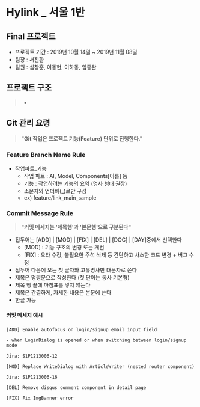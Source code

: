 # Hylink _ 서울 1반 
## Final 프로젝트

- 프로젝트 기간 : 2019년 10월 14일 ~ 2019년 11월 08일
- 팀장 : 서진환
- 팀원 : 심창훈, 이동현, 이하동, 임종완

## 프로젝트 구조

> - 

## Git 관리 요령

> <b>"Git 작업은 프로젝트 기능(Feature) 단위로 진행한다."</b>

### Feature Branch Name Rule

- 작업파트_기능
  - 작업 파트 : AI, Model, Components[이름] 등 
  - 기능 : 작업하려는 기능의 요약 (명사 형태 권장)
  - 소문자와 언더바(_)로만 구성
  - ex) feature/link_main_sample

### Commit Message Rule

> <b>"커밋 메세지는 '제목행'과 '본문행'으로 구분된다"</b>

- 접두어는 [ADD] | [MOD] | [FIX] | [DEL] | [DOC] | [DAY]중에서 선택한다
  - [MOD] : 기능 구조의 변경 또는 개선
  - [FIX] : 오타 수정, 불필요한 주석 삭제 등 간단하고 사소한 코드 변경 + 버그 수정
- 접두어 다음에 오는 첫 글자와 고유명사만 대문자로 쓴다
- 제목은 명령문으로 작성한다 (첫 단어는 동사 기본형)
- 제목 행 끝에 마침표를 넣지 않는다
- 제목은 간결하게, 자세한 내용은 본문에 쓴다
- 한글 가능

#### 커밋 메세지 예시

##### 

```
[ADD] Enable autofocus on login/signup email input field

- when LoginDialog is opened or when switching between login/signup mode

Jira: S1P1213006-12
```

```
[MOD] Replace WriteDialog with ArticleWriter (nested router component)

Jira: S1P1213006-16
```

```
[DEL] Remove disqus comment component in detail page
```

```
[FIX] Fix ImgBanner error
```